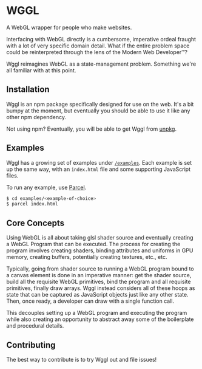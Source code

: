 # WGGL

A WebGL wrapper for people who make websites.

Interfacing with WebGL directly is a cumbersome, imperative ordeal fraught with a lot of very specific domain detail. What if the entire problem space could be reinterpreted through the lens of the Modern Web Developer™?

Wggl reimagines WebGL as a state-management problem. Something we're all familiar with at this point.

## Installation

Wggl is an npm package specifically designed for use on the web. It's a bit bumpy at the moment, but
eventually you should be able to use it like any other npm dependency.

Not using npm? Eventually, you will be able to get Wggl from [unpkg](https://unpkg.com/).

## Examples

Wggl has a growing set of examples under [`/examples`](tree/master/examples). Each example is set up the same way, with an `index.html` file and some supporting JavaScript files.

To run any example, use [Parcel](https://parceljs.org/).

```sh
$ cd examples/<example-of-choice>
$ parcel index.html
```

## Core Concepts

Using WebGL is all about taking glsl shader source and eventually creating a WebGL Program that can be executed. The process for creating the program involves creating shaders, binding attributes and uniforms in GPU memory, creating buffers, potentially creating textures, etc., etc.

Typically, going from shader source to running a WebGL program bound to a canvas element is done in an imperative manner: get the shader source, build all the requisite WebGL primitives, bind the program and all requisite primitives, finally draw arrays. Wggl instead considers all of these hoops as state that can be captured as JavaScript objects just like any other state. Then, once ready, a developer can draw with a single function call.

This decouples setting up a WebGL program and executing the program while also creating an opportunity to abstract away some of the boilerplate and procedural details.

## Contributing

The best way to contribute is to try Wggl out and file issues!

